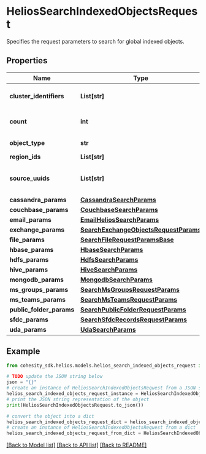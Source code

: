 # HeliosSearchIndexedObjectsRequest

Specifies the request parameters to search for global indexed objects.

## Properties

Name | Type | Description | Notes
------------ | ------------- | ------------- | -------------
**cluster_identifiers** | **List[str]** | List of Clusters Identifiers to filter from. The format is clusterId:clusterIncarnationId. | [optional] 
**count** | **int** | Specifies the number of indexed objects to be fetched. | [optional] 
**object_type** | **str** | Specifies the object type to be searched for. | 
**region_ids** | **List[str]** | List of Regions to filter from. | [optional] 
**source_uuids** | **List[str]** | Specifies a list of source UUIDs. Only matches found in these sources will be returned. | [optional] 
**cassandra_params** | [**CassandraSearchParams**](CassandraSearchParams.md) |  | [optional] 
**couchbase_params** | [**CouchbaseSearchParams**](CouchbaseSearchParams.md) |  | [optional] 
**email_params** | [**EmailHeliosSearchParams**](EmailHeliosSearchParams.md) |  | [optional] 
**exchange_params** | [**SearchExchangeObjectsRequestParams**](SearchExchangeObjectsRequestParams.md) |  | [optional] 
**file_params** | [**SearchFileRequestParamsBase**](SearchFileRequestParamsBase.md) |  | [optional] 
**hbase_params** | [**HbaseSearchParams**](HbaseSearchParams.md) |  | [optional] 
**hdfs_params** | [**HdfsSearchParams**](HdfsSearchParams.md) |  | [optional] 
**hive_params** | [**HiveSearchParams**](HiveSearchParams.md) |  | [optional] 
**mongodb_params** | [**MongodbSearchParams**](MongodbSearchParams.md) |  | [optional] 
**ms_groups_params** | [**SearchMsGroupsRequestParams**](SearchMsGroupsRequestParams.md) |  | [optional] 
**ms_teams_params** | [**SearchMsTeamsRequestParams**](SearchMsTeamsRequestParams.md) |  | [optional] 
**public_folder_params** | [**SearchPublicFolderRequestParams**](SearchPublicFolderRequestParams.md) |  | [optional] 
**sfdc_params** | [**SearchSfdcRecordsRequestParams**](SearchSfdcRecordsRequestParams.md) |  | [optional] 
**uda_params** | [**UdaSearchParams**](UdaSearchParams.md) |  | [optional] 

## Example

```python
from cohesity_sdk.helios.models.helios_search_indexed_objects_request import HeliosSearchIndexedObjectsRequest

# TODO update the JSON string below
json = "{}"
# create an instance of HeliosSearchIndexedObjectsRequest from a JSON string
helios_search_indexed_objects_request_instance = HeliosSearchIndexedObjectsRequest.from_json(json)
# print the JSON string representation of the object
print(HeliosSearchIndexedObjectsRequest.to_json())

# convert the object into a dict
helios_search_indexed_objects_request_dict = helios_search_indexed_objects_request_instance.to_dict()
# create an instance of HeliosSearchIndexedObjectsRequest from a dict
helios_search_indexed_objects_request_from_dict = HeliosSearchIndexedObjectsRequest.from_dict(helios_search_indexed_objects_request_dict)
```
[[Back to Model list]](../README.md#documentation-for-models) [[Back to API list]](../README.md#documentation-for-api-endpoints) [[Back to README]](../README.md)


